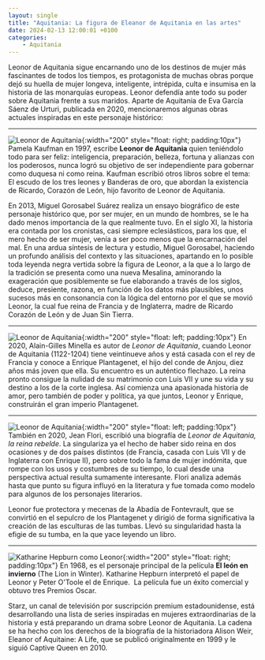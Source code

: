```yaml
---
layout: single
title: "Aquitania: La figura de Eleanor de Aquitania en las artes"
date: 2024-02-13 12:00:01 +0100
categories: 
    - Aquitania
---
```

Leonor de Aquitania sigue encarnando uno de los destinos de mujer más fascinantes de todos los tiempos, es protagonista de muchas obras porque dejó su huella de mujer longeva, inteligente, intrépida, culta e insumisa en la historia de las monarquías europeas. Leonor defendía ante todo su poder sobre Aquitania frente a sus maridos. Aparte de Aquitania de Eva García Sáenz de Urturi, publicada en 2020, mencionaremos algunas obras actuales inspiradas en este personaje histórico:

---
![Leonor de Aquitania](/assets/img/166753c1-5451-491a-a524-ed02786b6421.jpg){:width="200" style="float: right; padding:10px"}
Pamela Kaufman en 1997, escribe **Leonor de Aquitania** quien teniéndolo todo para ser feliz: inteligencia, preparación, belleza, fortuna y alianzas con los poderosos, nunca logró su objetivo de ser independiente para gobernar como duquesa ni como reina. Kaufman escribió otros libros sobre el tema: El escudo de los tres leones y Banderas de oro, que abordan la existencia de Ricardo, Corazón de León, hijo favorito de Leonor de Aquitania.


En 2013, Miguel Gorosabel Suárez realiza un ensayo biográfico de este personaje histórico que, por ser mujer, en un mundo de hombres, se le ha dado menos importancia de la que realmente tuvo. En el siglo XI, la historia era contada por los cronistas, casi siempre eclesiásticos, para los que, el mero hecho de ser mujer, venía a ser poco menos que la encarnación del mal. En una ardua síntesis de
lectura y estudio, Miguel Gorosabel, haciendo un profundo análisis del
contexto y las situaciones, apartando en lo posible toda leyenda negra
vertida sobre la figura de Leonor, a la que a lo largo de la tradición
se presenta como una nueva Mesalina, aminorando la exageración que
posiblemente se fue elaborando a través de los siglos, deduce,
presiente, razona, en función de los datos más plausibles, unos sucesos
más en consonancia con la lógica del entorno por el que se movió Leonor,
la cual fue reina de Francia y de Inglaterra, madre de Ricardo Corazón
de León y de Juan Sin Tierra.


---
![Leonor de Aquitania](/assets/img/fa8d6e2a-1f97-45d0-8364-96c6e0f783d9.jpg){:width="200" style="float: left; padding:10px"}
En 2020, Alain-Gilles Minella es autor de *Leonor de Aquitania*, cuando Leonor de Aquitania (1122-1204) tiene veintinueve años y está casada con el rey de Francia y conoce a Enrique Plantagenet, el hijo del conde de Anjou, diez años más joven que ella. Su encuentro es un auténtico flechazo. La reina pronto consigue la nulidad de su matrimonio con Luis VII y une su vida y su destino a los de la corte
inglesa. Así comienza una apasionada historia de amor, pero también de
poder y política, ya que juntos, Leonor y Enrique, construirán el gran
imperio Plantagenet.

---
![Leonor de Aquitania](/assets/img/adc1e8a0-3ed9-4f55-ab11-b426ba0a8275.jpg){:width="200" style="float: left; padding:10px"}
También en 2020, Jean Flori, escribió una biografía de *Leonor de Aquitania,
la reina rebelde*. La singulariza ya el hecho de haber sido reina en dos
ocasiones y de dos países distintos (de Francia, casada con Luis VII y
de Inglaterra con Enrique II), pero sobre todo la fama de mujer
indómita, que rompe con los usos y costumbres de su tiempo, lo cual
desde una perspectiva actual resulta sumamente interesante. Flori
analiza además hasta que punto su figura influyó en la literatura y fue
tomada como modelo para algunos de los personajes literarios.

Leonor fue protectora y mecenas de la Abadía de Fontevrault,
que se convirtió en el sepulcro de los Plantagenet y dirigió de forma significativa la creación de las esculturas de las tumbas. Llevó su singularidad hasta la efigie de su tumba, en la que yace leyendo un libro.

---
![Katharine Hepburn como Leonor](/assets/img/aa45c8d3-916e-451a-bdb0-1539a971b871.jpg){:width="200" style="float: right; padding:10px"}
En 1968, es el personaje principal de la película **El león en invierno** (The Lion in Winter). Katharine Hepburn interpretó el papel de Leonor y Peter O\'Toole el de Enrique. ​ La película fue un éxito comercial y obtuvo tres Premios Oscar.

Starz, un canal de televisión por suscripción premium estadounidense,
está desarrollando una lista de series inspiradas en mujeres
extraordinarias de la historia y está preparando un drama sobre Leonor
de Aquitania. La cadena se ha hecho con los derechos de la biografía de
la historiadora Alison Weir, Eleanor of Aquitaine: A Life, que se
publicó originalmente en 1999 y le siguió Captive Queen en 2010.
